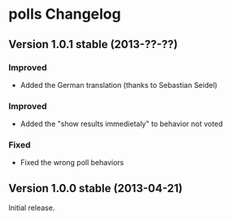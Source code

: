 polls Changelog
===============

Version 1.0.1 stable (2013-??-??)
---------------------------------

### Improved
- Added the German translation (thanks to Sebastian Seidel)

### Improved
- Added the "show results immedietaly" to behavior not voted

### Fixed
- Fixed the wrong poll behaviors


Version 1.0.0 stable (2013-04-21)
---------------------------------

Initial release.